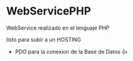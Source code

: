 # WebServicePHP
WebService realizado en el lenguaje PHP 


listo para subir a un HOSTING
- PDO para la conexion de la Base de Datos :+1: